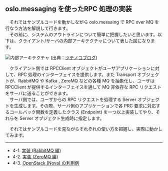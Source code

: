 ## oslo.messaging を使ったRPC 処理の実装
　それではサンプルコードを動かしながら oslo.messaing で RPC over MQ を行なう方法を解説して行きます。  
　その前に、システムのアウトラインについて簡単に把握したいと思います。以下は、クライアント/サーバの内部アーキテクチャについて表した図になります。  
 
![内部アーキテクチャ](http://tsuchinoko.dmmlabs.com/wp-content/uploads/2016/08/structure.png)
(出典：[ツチノコブログ](http://tsuchinoko.dmmlabs.com/?p=4371))  

　クライアント側では RPCClient オブジェクトがユーザアプリケーションに対して、RPC 処理のインターフェイスを提供します。また Transport オブジェクトが、RabbitMQ や Kafka , ZeroMQ などの各種 MQ を抽象化し、ユーザは RPCClient が提供するインターフェイスを通して MQ 非依存な RPC リクエストをサーバに送ることができます。  
　サーバ側では、ユーザからの RPC リクエストを処理する Server オブジェクトを生成します。その際、サーバ側のアプリケーションで各 PRC 要求に対応するコールバック関数を定義したクラス (Endpoint) を一つ以上実装してやり、それらを Server オブジェクト生成時に指定します。  

　それではサンプルコードを見ながらそれぞれの使い方を把握し、実際に動かしてみます。  

---

* 4-1. [実装 (RabbitMQ 編)](https://github.com/userlocalhost2000/draft-oslo.messaging/tree/master/chapter4/chapter4-1)
* 4-2. [実装 (ZeroMQ 編)](https://github.com/userlocalhost2000/draft-oslo.messaging/tree/master/chapter4/chapter4-2)
* 4-3. [OpenStack (Nova) の利用例](https://github.com/userlocalhost2000/draft-oslo.messaging/tree/master/chapter4/chapter4-3)
